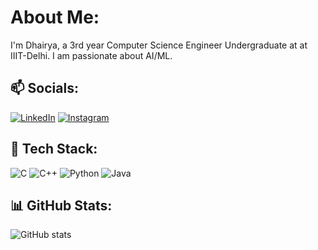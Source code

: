 # About Me:
I'm Dhairya, a 3rd year Computer Science Engineer Undergraduate at at IIIT-Delhi. I am passionate about AI/ML.

## 📫 Socials:
[![LinkedIn](https://img.shields.io/badge/LinkedIn-blue)](https://linkedin.com/in/dhairyakumar23c)
[![Instagram](https://img.shields.io/badge/Instagram-pink)](https://instagram.com/dhairya_7._)

## 🚀 Tech Stack:
![C](https://img.shields.io/badge/-C-00599C?style=flat&logo=c)
![C++](https://img.shields.io/badge/-C++-00599C?style=flat&logo=c%2B%2B)
![Python](https://img.shields.io/badge/-Python-00599C?style=flat&logo=python)
![Java](https://img.shields.io/badge/-Java-007396?style=flat&logo=java)

## 📊 GitHub Stats:
![GitHub stats](https://github-readme-stats.vercel.app/api?username=YourGitHubUsername&show_icons=true&theme=dark)



<!--
**dhairya22157/dhairya22157** is a ✨ _special_ ✨ repository because its `README.md` (this file) appears on your GitHub profile.

Here are some ideas to get you started:

- 🔭 I’m currently working on ...
- 🌱 I’m currently learning ...
- 👯 I’m looking to collaborate on ...
- 🤔 I’m looking for help with ...
- 💬 Ask me about ...
- 📫 How to reach me: ...
- 😄 Pronouns: ...
- ⚡ Fun fact: ...
-->
